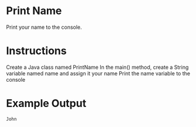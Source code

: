 # Print Name
Print your name to the console.

# Instructions
Create a Java class named PrintName
In the main() method, create a String variable named name and assign it your name
Print the name variable to the console
# Example Output

    John  